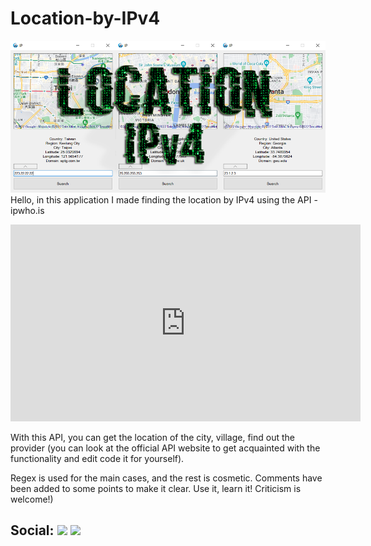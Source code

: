 # Location-by-IPv4
![](https://github.com/MilkRen/Location-by-IPv4/blob/master/Ip/Logo.png?raw=true)
Hello, in this application I made finding the location by IPv4 using the API - ipwho.is

<p align="center">
<iframe width="560" height="315" src="https://www.youtube.com/embed/BFq6wXHKxfI" title="YouTube video player" frameborder="0" allow="accelerometer; autoplay; clipboard-write; encrypted-media; gyroscope; picture-in-picture" allowfullscreen></iframe>
</p>

With this API, you can get the location of the city, village, find out the provider (you can look at the official API website to get acquainted with the functionality and edit code it for yourself).

Regex is used for the main cases, and the rest is cosmetic. Comments have been added to some points to make it clear. 
Use it, learn it! Criticism is welcome!)

## Social: [![](https://img.shields.io/badge/YouTube-090909??style=for-the-badge&logo=youtube&logoColor=FF0000)](https://www.youtube.com/channel/UCB_7Js6N4JMTnhu9gshcZQw) [![](https://img.shields.io/badge/telegram-090909??style=for-the-badge&logo=telegram&)](https://t.me/MilkRen)
